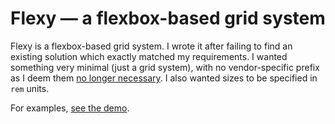 # Flexy — a flexbox-based grid system

Flexy is a flexbox-based grid system. I wrote it after failing to find an
existing solution which exactly matched my requirements. I wanted something
very minimal (just a grid system), with no vendor-specific prefix as I deem
them [no longer necessary][1]. I also wanted sizes to be specified in `rem`
units.

For examples, [see the demo][2].

  [1]: http://caniuse.com/#feat=flexbox
  [2]: https://dharesign.github.io/flexy
